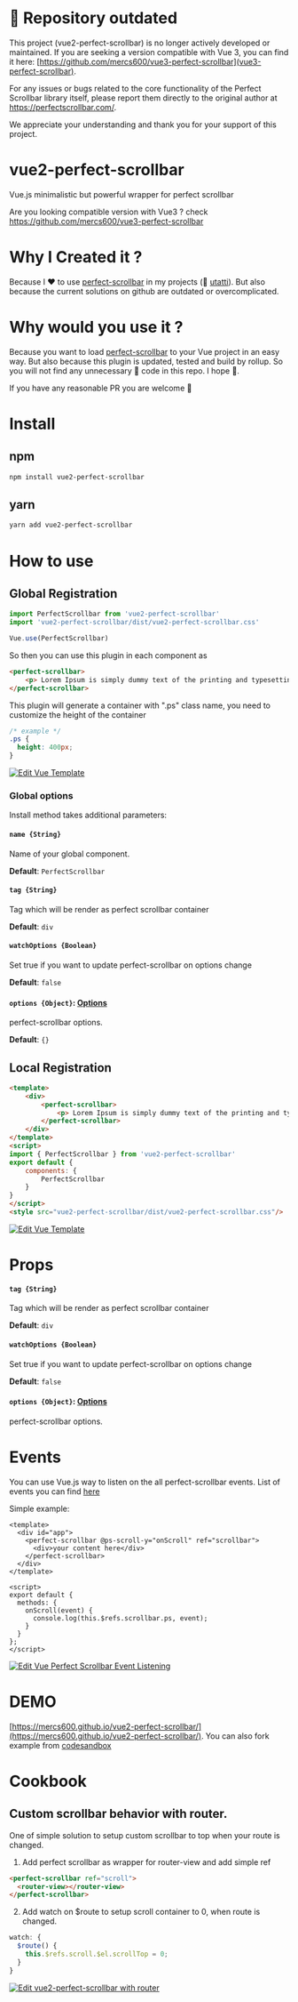 # 🚧 Repository outdated 

This project (vue2-perfect-scrollbar) is no longer actively developed or maintained. If you are seeking a version compatible with Vue 3, you can find it here: [https://github.com/mercs600/vue3-perfect-scrollbar](vue3-perfect-scrollbar).

For any issues or bugs related to the core functionality of the Perfect Scrollbar library itself, please report them directly to the original author at https://perfectscrollbar.com/.

We appreciate your understanding and thank you for your support of this project.

# vue2-perfect-scrollbar
Vue.js minimalistic but powerful wrapper for perfect scrollbar

Are you looking compatible version with Vue3 ? check https://github.com/mercs600/vue3-perfect-scrollbar 

# Why I Created it ? 
Because I ❤️ to use [perfect-scrollbar](https://github.com/utatti/perfect-scrollbar) in my projects (🙌 [utatti](https://github.com/utatti)). But also because the current solutions on github are outdated or overcomplicated.

# Why would you use it ? 

Because you want to load [perfect-scrollbar](https://github.com/utatti/perfect-scrollbar#) to your Vue project in an easy way. But also because this plugin is updated, tested and build by rollup. So you will not find any unnecessary 💩 code in this repo. I hope 🙏.

If you have any reasonable PR you are welcome 🤘

# Install
## npm

```sh
npm install vue2-perfect-scrollbar
```

## yarn 

```sh
yarn add vue2-perfect-scrollbar
```

# How to use 

## Global Registration

```js
import PerfectScrollbar from 'vue2-perfect-scrollbar'
import 'vue2-perfect-scrollbar/dist/vue2-perfect-scrollbar.css'

Vue.use(PerfectScrollbar)
```

So then you can use this plugin in each component as

```html
<perfect-scrollbar>
    <p> Lorem Ipsum is simply dummy text of the printing and typesetting industry. </p>
</perfect-scrollbar>
```

This plugin will generate a container with ".ps" class name, you need to customize the height of the container

```css
/* example */
.ps {
  height: 400px;
}
```

[![Edit Vue Template](https://codesandbox.io/static/img/play-codesandbox.svg)](https://codesandbox.io/s/wn7q7o9ww7)

### Global options

Install method takes additional parameters:

#### `name {String}`
Name of your global component.

**Default**: `PerfectScrollbar`

#### `tag {String}`
Tag which will be render as perfect scrollbar container

**Default**: `div`

#### `watchOptions {Boolean}`
Set true if you want to update perfect-scrollbar on options change

**Default**: `false`

#### `options {Object}`: [Options](https://github.com/utatti/perfect-scrollbar#options)
perfect-scrollbar options.

**Default**: `{}`

## Local Registration

```html
<template>
    <div>
        <perfect-scrollbar>
            <p> Lorem Ipsum is simply dummy text of the printing and typesetting industry. </p>
        </perfect-scrollbar>
    </div>
</template>
<script>
import { PerfectScrollbar } from 'vue2-perfect-scrollbar'
export default {
    components: {
        PerfectScrollbar
    }
}
</script>
<style src="vue2-perfect-scrollbar/dist/vue2-perfect-scrollbar.css"/>
```

[![Edit Vue Template](https://codesandbox.io/static/img/play-codesandbox.svg)](https://codesandbox.io/s/32o7m59xzm)

# Props 


#### `tag {String}`
Tag which will be render as perfect scrollbar container

**Default**: `div`

#### `watchOptions {Boolean}`
Set true if you want to update perfect-scrollbar on options change

**Default**: `false`

#### `options {Object}`: [Options](https://github.com/utatti/perfect-scrollbar#options)
perfect-scrollbar options.

# Events

You can use Vue.js way to listen on the all perfect-scrollbar events. List of events you can find [here](https://github.com/mdbootstrap/perfect-scrollbar#events)

Simple example:
```vue
<template>
  <div id="app">
    <perfect-scrollbar @ps-scroll-y="onScroll" ref="scrollbar">
      <div>your content here</div>
    </perfect-scrollbar>
  </div>
</template>

<script>
export default {
  methods: {
    onScroll(event) {
      console.log(this.$refs.scrollbar.ps, event);
    }
  }
};
</script>
```
[![Edit Vue Perfect Scrollbar Event Listening](https://codesandbox.io/static/img/play-codesandbox.svg)](https://codesandbox.io/s/vue-perfect-scrollbar-event-listening-e5eil?fontsize=14&hidenavigation=1&theme=dark)

# DEMO

[https://mercs600.github.io/vue2-perfect-scrollbar/](https://mercs600.github.io/vue2-perfect-scrollbar/). You can also fork example from [codesandbox](https://codesandbox.io/embed/32o7m59xzm)

# Cookbook

## Custom scrollbar behavior with router.

One of simple solution to setup custom scrollbar to top when your route is changed. 

1. Add perfect scrollbar as wrapper for router-view and add simple ref
```html
<perfect-scrollbar ref="scroll">
  <router-view></router-view>
</perfect-scrollbar>
```

2. Add watch on $route to setup scroll container to 0, when route is changed. 

```js
watch: {
  $route() {
    this.$refs.scroll.$el.scrollTop = 0;
  }
}
```

[![Edit vue2-perfect-scrollbar with router](https://codesandbox.io/static/img/play-codesandbox.svg)](https://codesandbox.io/s/vue-routing-example-jbokc?fontsize=14&hidenavigation=1&theme=dark)
